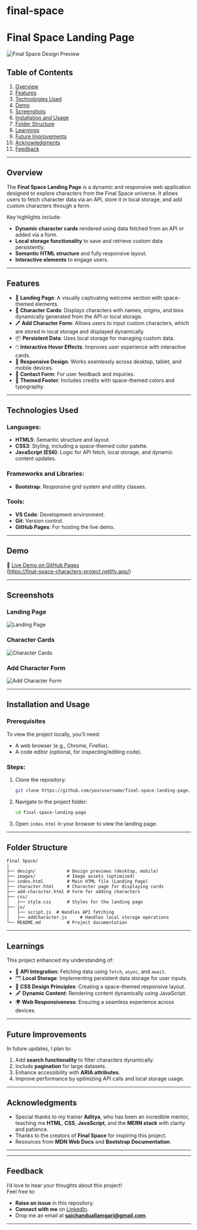 # final-space


# **Final Space Landing Page**

![Final Space Design Preview](./design/desktop-view.png)

## **Table of Contents**
1. [Overview](#overview)
2. [Features](#features)
3. [Technologies Used](#technologies-used)
4. [Demo](#demo)
5. [Screenshots](#screenshots)
6. [Installation and Usage](#installation-and-usage)
7. [Folder Structure](#folder-structure)
8. [Learnings](#learnings)
9. [Future Improvements](#future-improvements)
10. [Acknowledgments](#acknowledgments)
11. [Feedback](#feedback)

---

## **Overview**

The **Final Space Landing Page** is a dynamic and responsive web application designed to explore characters from the Final Space universe. It allows users to fetch character data via an API, store it in local storage, and add custom characters through a form.

Key highlights include:
- **Dynamic character cards** rendered using data fetched from an API or added via a form.
- **Local storage functionality** to save and retrieve custom data persistently.
- **Semantic HTML structure** and fully responsive layout.
- **Interactive elements** to engage users.

---

## **Features**

- 🌌 **Landing Page**: A visually captivating welcome section with space-themed elements.
- 📜 **Character Cards**: Displays characters with names, origins, and bios dynamically generated from the API or local storage.
- 🖊️ **Add Character Form**: Allows users to input custom characters, which are stored in local storage and displayed dynamically.
- 📦 **Persistent Data**: Uses local storage for managing custom data.
- 🖱️ **Interactive Hover Effects**: Improves user experience with interactive cards.
- 📱 **Responsive Design**: Works seamlessly across desktop, tablet, and mobile devices.
- 📨 **Contact Form**: For user feedback and inquiries.
- 🌠 **Themed Footer**: Includes credits with space-themed colors and typography.

---

## **Technologies Used**

### Languages:
- **HTML5**: Semantic structure and layout.
- **CSS3**: Styling, including a space-themed color palette.
- **JavaScript (ES6)**: Logic for API fetch, local storage, and dynamic content updates.

### Frameworks and Libraries:
- **Bootstrap**: Responsive grid system and utility classes.

### Tools:
- **VS Code**: Development environment.
- **Git**: Version control.
- **GitHub Pages**: For hosting the live demo.

---

## **Demo**

🔗 [Live Demo on GitHub Pages](#)  
(https://final-space-characters-project.netlify.app/)

---

## **Screenshots**

### Landing Page
![Landing Page](./design/landing-view.png)

### Character Cards
![Character Cards](./design/cards-view.png)

### Add Character Form
![Add Character Form](./design/form-view.png)

---

## **Installation and Usage**

### Prerequisites
To view the project locally, you’ll need:
- A web browser (e.g., Chrome, Firefox).
- A code editor (optional, for inspecting/editing code).

### Steps:
1. Clone the repository:
   ```bash
   git clone https://github.com/yourusername/final-space-landing-page.git
   ```
2. Navigate to the project folder:
   ```bash
   cd final-space-landing-page
   ```
3. Open `index.html` in your browser to view the landing page.

---

## **Folder Structure**

```
Final Space/
│
├── design/            # Design previews (desktop, mobile)
├── images/            # Image assets (optimized)
├── index.html         # Main HTML file (Landing Page)
├── character.html     # Character page for displaying cards
├── add-character.html # Form for adding characters
├── css/
│   ├── style.css      # Styles for the landing page     
├── js/
│   ├── script.js  # Handles API fetching
│   ├── addCharacter.js     # Handles local storage operations
└── README.md          # Project documentation
```

---

## **Learnings**

This project enhanced my understanding of:
- 📡 **API Integration**: Fetching data using `fetch`, `async`, and `await`.
- 🗂️ **Local Storage**: Implementing persistent data storage for user inputs.
- 🎨 **CSS Design Principles**: Creating a space-themed responsive layout.
- 🖋️ **Dynamic Content**: Rendering content dynamically using JavaScript.
- 🌍 **Web Responsiveness**: Ensuring a seamless experience across devices.

---

## **Future Improvements**

In future updates, I plan to:
1. Add **search functionality** to filter characters dynamically.
2. Include **pagination** for large datasets.
3. Enhance accessibility with **ARIA attributes**.
4. Improve performance by optimizing API calls and local storage usage.

---



## **Acknowledgments**

- Special thanks to my trainer **Aditya**, who has been an incredible mentor, teaching me **HTML**, **CSS**, **JavaScript**, and the **MERN stack** with clarity and patience.  
- Thanks to the creators of **Final Space** for inspiring this project.  
- Resources from **MDN Web Docs** and **Bootstrap Documentation**.  

---  



---

## **Feedback**

I’d love to hear your thoughts about this project!  
Feel free to:
- **Raise an issue** in this repository.
- **Connect with me** on [LinkedIn](https://www.linkedin.com/in/sai-chandu-a-454a9a126/).
- Drop me an email at **saichanduallamgari@gmail.com**.

---


